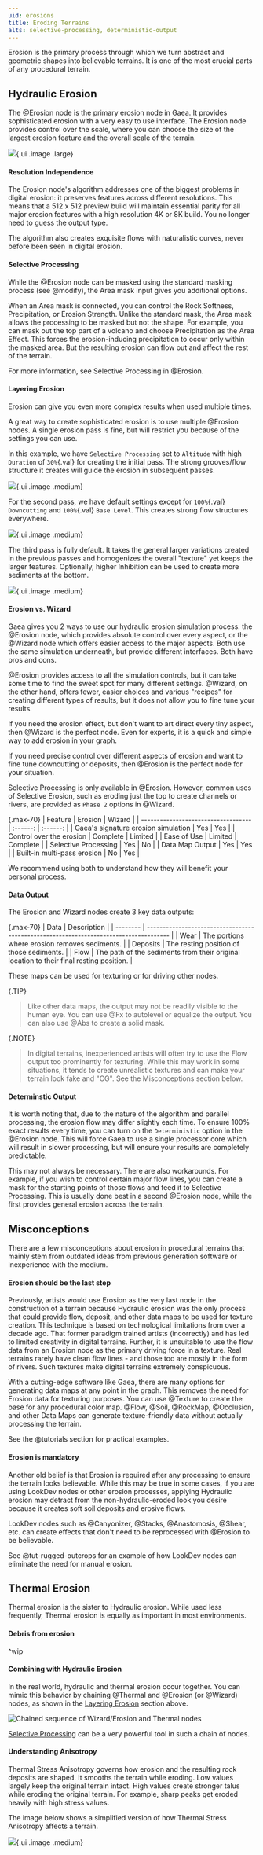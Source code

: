 ```yaml
---
uid: erosions
title: Eroding Terrains
alts: selective-processing, deterministic-output
---
```


Erosion is the primary process through which we turn abstract and geometric shapes into believable terrains. It is one of the most crucial parts of any procedural terrain.

## Hydraulic Erosion

The @Erosion node is the primary erosion node in Gaea. It provides sophisticated erosion with a very easy to use interface. The Erosion node provides control over the scale, where you can choose the size of the largest erosion feature and the overall scale of the terrain.

![](/images/ref/Erosion/Erosion--Default.webp){.ui .image .large}

#### Resolution Independence

The Erosion node's algorithm addresses one of the biggest problems in digital erosion: it preserves features across different resolutions. This means that a 512 x 512 preview build will maintain essential parity for all major erosion features with a high resolution 4K or 8K build. You no longer need to guess the output type.

The algorithm also creates exquisite flows with naturalistic curves, never before been seen in digital erosion.

#### Selective Processing

While the @Erosion node can be masked using the standard masking process (see @modify), the Area mask input gives you additional options.

When an Area mask is connected, you can control the Rock Softness, Precipitation, or Erosion Strength. Unlike the standard mask, the Area mask allows the processing to be masked but not the shape. For example, you can mask out the top part of a volcano and choose Precipitation as the Area Effect. This forces the erosion-inducing precipitation to occur only within the masked area. But the resulting erosion can flow out and affect the rest of the terrain.

For more information, see Selective Processing in @Erosion.

#### Layering Erosion

Erosion can give you even more complex results when used multiple times.

A great way to create sophisticated erosion is to use multiple @Erosion nodes. A single erosion pass is fine, but will restrict you because of the settings you can use.

In this example, we have `Selective Processing` set to `Altitude` with high `Duration` of `30%`{.val} for creating the initial pass. The strong grooves/flow structure it creates will guide the erosion in subsequent passes.

![](/images/ref/Erosion/Erosion-Pass1.webp){.ui .image .medium}

For the second pass, we have default settings except for `100%`{.val} `Downcutting` and `100%`{.val} `Base Level`. This creates strong flow structures everywhere.

![](/images/ref/Erosion/Erosion-Pass2.webp){.ui .image .medium}

The third pass is fully default. It takes the general larger variations created in the previous passes and homogenizes the overall "texture" yet keeps the larger features. Optionally, higher Inhibition can be used to create more sediments at the bottom.

![](/images/ref/Erosion/Erosion-Pass3.webp){.ui .image .medium}


#### Erosion vs. Wizard

Gaea gives you 2 ways to use our hydraulic erosion simulation process: the @Erosion node, which provides absolute control over every aspect, or the @Wizard node which offers easier access to the major aspects. Both use the same simulation underneath, but provide different interfaces. Both have pros and cons.

@Erosion provides access to all the simulation controls, but it can take some time to find the sweet spot for many different settings. @Wizard, on the other hand, offers fewer, easier choices and various "recipes" for creating different types of results, but it does not allow you to fine tune your results.

If you need the erosion effect, but don't want to art direct every tiny aspect, then @Wizard is the perfect node. Even for experts, it is a quick and simple way to add erosion in your graph.

If you need precise control over different aspects of erosion and want to fine tune downcutting or deposits, then @Erosion is the perfect node for your situation.

Selective Processing is only available in @Erosion. However, common uses of Selective Erosion, such as eroding just the top to create channels or rivers, are provided as `Phase 2` options in @Wizard.

{.max-70}
| Feature                             | Erosion  |  Wizard  |
| ----------------------------------- | :------: | :------: |
| Gaea's signature erosion simulation |   Yes    |   Yes    |
| Control over the erosion            | Complete | Limited  |
| Ease of Use                         | Limited  | Complete |
| Selective Processing                |   Yes    |    No    |
| Data Map Output                     |   Yes    |   Yes    |
| Built-in multi-pass erosion         |    No    |   Yes    |

We recommend using both to understand how they will benefit your personal process.


#### Data Output

The Erosion and Wizard nodes create 3 key data outputs:

{.max-70}
| Data     | Description                                                                           |
| -------- | ------------------------------------------------------------------------------------- |
| Wear     | The portions where erosion removes sediments.                                         |
| Deposits | The resting position of those sediments.                                              |
| Flow     | The path of the sediments from their original location to their final resting position. |

These maps can be used for texturing or for driving other nodes.


{.TIP}
> Like other data maps, the output may not be readily visible to the human eye. You can use @Fx to autolevel or equalize the output. You can also use @Abs to create a solid mask.

{.NOTE}
> In digital terrains, inexperienced artists will often try to use the Flow output too prominently for texturing. While this may work in some situations, it tends to create unrealistic textures and can make your terrain look fake and "CG". See the Misconceptions section below.

#### Determinstic Output

It is worth noting that, due to the nature of the algorithm and parallel processing, the erosion flow may differ slightly each time. To ensure 100% exact results every time, you can turn on the `Deterministic` option in the @Erosion node. This will force Gaea to use a single processor core which will result in slower processing, but will ensure your results are completely predictable.

This may not always be necessary. There are also workarounds. For example, if you wish to control certain major flow lines, you can create a mask for the starting points of those flows and feed it to Selective Processing. This is usually done best in a second @Erosion node, while the first provides general erosion across the terrain.


## Misconceptions

There are a few misconceptions about erosion in procedural terrains that mainly stem from outdated ideas from previous generation software or inexperience with the medium.

#### Erosion should be the last step

Previously, artists would use Erosion as the very last node in the construction of a terrain because Hydraulic erosion was the only process that could provide flow, deposit, and other data maps to be used for texture creation. This technique is based on technological limitations from over a decade ago. That former paradigm trained artists (incorrectly) and has led to limited creativity in digital terrains. Further, it is unsuitable to use the flow data from an Erosion node as the primary driving force in a texture. Real terrains rarely have clean flow lines - and those too are mostly in the form of rivers. Such textures make digital terrains extremely conspicuous. 

With a cutting-edge software like Gaea, there are many options for generating data maps at any point in the graph. This removes the need for Erosion data for texturing purposes. You can use @Texture to create the base for any procedural color map. @Flow, @Soil, @RockMap, @Occlusion, and other Data Maps can generate texture-friendly data without actually processing the terrain.

See the @tutorials section for practical examples.


#### Erosion is mandatory

Another old belief is that Erosion is required after any processing to ensure the terrain looks believable. While this may be true in some cases, if you are using LookDev nodes or other erosion processes, applying Hydraulic erosion may detract from the non-hydraulic-eroded look you desire because it creates soft soil deposits and erosive flows.

LookDev nodes such as @Canyonizer, @Stacks, @Anastomosis, @Shear, etc. can create effects that don't need to be reprocessed with @Erosion to be believable.

See @tut-rugged-outcrops for an example of how LookDev nodes can eliminate the need for manual erosion.


## Thermal Erosion

Thermal erosion is the sister to Hydraulic erosion. While used less frequently, Thermal erosion is equally as important in most environments.

#### Debris from erosion

^wip

#### Combining with Hydraulic Erosion

In the real world, hydraulic and thermal erosion occur together. You can mimic this behavior by chaining @Thermal and @Erosion (or @Wizard) nodes, as shown in the [Layering Erosion](#layering-erosion) section above.

![Chained sequence of Wizard/Erosion and Thermal nodes](/images/ref/chain-thermal-erosion.webp)

[Selective Processing](#selective-processing) can be a very powerful tool in such a chain of nodes.


#### Understanding Anisotropy

Thermal Stress Anisotropy governs how erosion and the resulting rock deposits are shaped. It smooths the terrain while eroding. Low values largely keep the original terrain intact. High values create stronger talus while eroding the original terrain. For example, sharp peaks get eroded heavily with high stress values.

The image below shows a simplified version of how Thermal Stress Anisotropy affects a terrain.

![](/images/thermal_stress_anisotropy.webp){.ui .image .medium}

